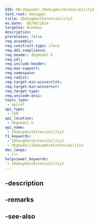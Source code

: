 ```yaml
---
UID: NN:dbgmodel.IDebugHostExtensibility3
tech.root: debugger
title: IDebugHostExtensibility3
ms.date:  08/08/2024
targetos: Windows
description: 
prerelease: false
req.assembly: 
req.construct-type: iface
req.ddi-compliance: 
req.header: dbgmodel.h
req.idl: 
req.include-header: 
req.max-support: 
req.namespace: 
req.redist: 
req.target-min-winverclnt: 
req.target-min-winversvr: 
req.target-type: 
req.unicode-ansi: 
topic_type:
 - apiref
api_type:
 - COM
api_location:
 - dbgmodel.h
api_name:
 - IDebugHostExtensibility3
f1_keywords:
 - IDebugHostExtensibility3
 - dbgmodel/IDebugHostExtensibility3
dev_langs:
 - c++
helpviewer_keywords:
 - IDebugHostExtensibility3
---
```


## -description

## -remarks

## -see-also


